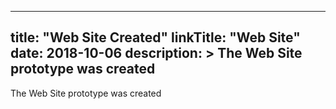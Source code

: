 
---
title: "Web Site Created"
linkTitle: "Web Site"
date: 2018-10-06
description: >
  The Web Site prototype was created
---

The Web Site prototype was created
